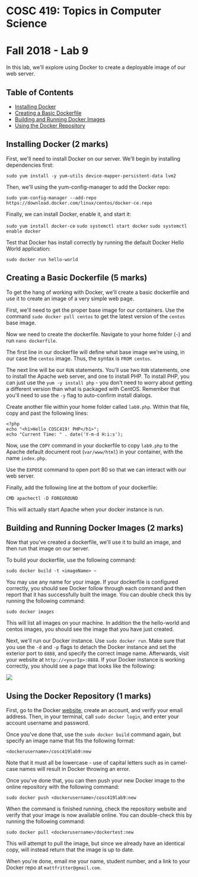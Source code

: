 # COSC 419: Topics in Computer Science
# Fall 2018 - Lab 9

In this lab, we'll explore using Docker to create a deployable image of our web server.

## Table of Contents
- [Installing Docker](#install)
- [Creating a Basic Dockerfile](#dockerfile1)
- [Building and Running Docker Images](#dockerimage)
- [Using the Docker Repository](#registry)

<a name="install"></a>
## Installing Docker (2 marks)

First, we'll need to install Docker on our server. We'll begin by installing dependencies first:

```sudo yum install -y yum-utils device-mapper-persistent-data lvm2```

Then, we'll using the yum-config-manager to add the Docker repo:

```sudo yum-config-manager --add-repo https://download.docker.com/linux/centos/docker-ce.repo```

Finally, we can install Docker, enable it, and start it:

```sudo yum install docker-ce```
```sudo systemctl start docker```
```sudo systemctl enable docker```

Test that Docker has install correctly by running the default Docker Hello World application:

```sudo docker run hello-world```

<a name="dockerfile1"></a>
## Creating a Basic Dockerfile (5 marks)

To get the hang of working with Docker, we'll create a basic dockerfile and use it to create an image of a very simple web page.

First, we'll need to get the proper base image for our containers. Use the command ```sudo docker pull centos``` to get the latest version of the ```centos``` base image.

Now we need to create the dockerfile. Navigate to your home folder (```~```) and run ```nano dockerfile```.

The first line in our dockerfile will define what base image we're using, in our case the ```centos``` image. Thus, the syntax is ```FROM centos```.

The next line will be our ```RUN``` statements. You'll use two ```RUN``` statements, one to install the Apache web server, and one to install PHP. To install PHP, you can just use the ```yum -y install php``` - you don't need to worry about getting a different version than what is packaged with CentOS. Remember that you'll need to use the ```-y``` flag to auto-confirm install dialogs.

Create another file within your home folder called ```lab9.php```. Within that file, copy and past the following lines:

	<?php
	echo "<h1>Hello COSC419! PHP</h1>";
	echo "Current Time: " . date('Y-m-d H:i:s');
	
Now, use the ```COPY``` command in your dockerfile to copy ```lab9.php``` to the Apache default document root (```var/www/html```) in your container, with the name ```index.php```.

Use the ```EXPOSE``` command to open port 80 so that we can interact with our web server.

Finally, add the following line at the bottom of your dockerfile:

```CMD apachectl -D FOREGROUND```

This will actually start Apache when your docker instance is run.

<a name="dockerimage"></a>
## Building and Running Docker Images (2 marks)

Now that you've created a dockerfile, we'll use it to build an image, and then run that image on our server.

To build your dockerfile, use the following command:

```sudo docker build -t <imageName> ~```

You may use any name for your image. If your dockerfile is configured correctly, you should see Docker follow through each command and then report that it has successfully built the image. You can double check this by running the following command:

```sudo docker images```

This will list all images on your machine. In addition the the hello-world and centos images, you should see the image that you have just created.

Next, we'll run our Docker instance. Use ```sudo docker run```. Make sure that you use the ```-d``` and ```-p``` flags to detach the Docker instance and set the exterior port to ```8888```, and specify the correct image name. Afterwards, visit your website at ```http://<yourIp>:8888```. If your Docker instance is working correctly, you should see a page that looks like the following:

<img src="https://i.imgur.com/PIuSI3D.png">

<a name="registry"></a>
## Using the Docker Repository (1 marks)

First, go to the Docker <a href="https://hub.docker.com">website</a>, create an account, and verify your email address. Then, in your terminal, call ```sudo docker login```, and enter your account username and password.

Once you've done that, use the ```sudo docker build``` command again, but specify an image name that fits the following format:

```<dockerusername>/cosc419lab9:new```

Note that it must all be lowercase - use of capital letters such as in camel-case names will result in Docker throwing an error.

Once you've done that, you can then push your new Docker image to the online repository with the following command:

```sudo docker push <dockerusername>/cosc419lab9:new```

When the command is finished running, check the repository website and verify that your image is now available online. You can double-check this by running the following command:

```sudo docker pull <dockerusername>/dockertest:new```

This will attempt to pull the image, but since we already have an identical copy, will instead return that the image is up to date.

When you're done, email me your name, student number, and a link to your Docker repo at ```mattfritter@gmail.com```.
